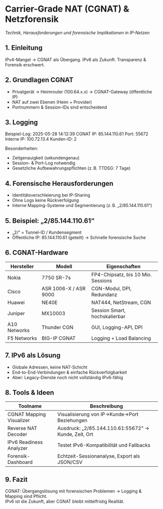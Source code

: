 # Carrier-Grade NAT (CGNAT) & Netzforensik  
*Technik, Herausforderungen und forensische Implikationen in IP-Netzen*

## 1. Einleitung
IPv4-Mangel → CGNAT als Übergang. IPv6 als Zukunft. Transparenz & Forensik erschwert.

## 2. Grundlagen CGNAT

- Privatgerät → Heimrouter (100.64.x.x) → CGNAT-Gateway (öffentliche IP)
- NAT auf zwei Ebenen (Heim + Provider)
- Portnummern & Session-IDs sind entscheidend

## 3. Logging

Beispiel-Log:
2025-05-28 14:12:39 CGNAT IP: 85.144.110.61 Port: 55672 Interne IP: 100.72.13.4 Kunden-ID: 2


Besonderheiten:
- Zeitgenauigkeit (sekundengenau)
- Session- & Port-Log notwendig
- Gesetzliche Aufbewahrungspflichten (z. B. TTDSG: 7 Tage)

## 4. Forensische Herausforderungen

- Identitätsverschleierung bei IP-Sharing
- Ohne Logs keine Rückverfolgung
- Interne Mapping-Systeme und Segmentierung (z. B. „2/85.144.110.61“)

## 5. Beispiel: „2/85.144.110.61“

- „2/“ = Tunnel-ID / Kundensegment
- Öffentliche IP: 85.144.110.61 (geteilt)
→ Schnelle forensische Suche

## 6. CGNAT-Hardware

| Hersteller      | Modell                    | Eigenschaften                                           |
|----------------|---------------------------|--------------------------------------------------------|
| Nokia          | 7750 SR-7s                | FP4-Chipsatz, bis 10 Mio. Sessions                    |
| Cisco          | ASR 1006-X / ASR 9000     | CGN-Modul, DPI, Redundanz                             |
| Huawei         | NE40E                     | NAT444, NetStream, CGN                                |
| Juniper        | MX10003                   | Session Smart, hochskalierbar                         |
| A10 Networks   | Thunder CGN               | GUI, Logging-API, DPI                                 |
| F5 Networks    | BIG-IP CGNAT              | Logging + Load Balancing                              |

## 7. IPv6 als Lösung

- Globale Adressen, keine NAT-Schicht
- End-to-End-Verbindungen & einfache Rückverfolgbarkeit
- Aber: Legacy-Dienste noch nicht vollständig IPv6-fähig

## 8. Tools & Ideen

| Toolname                  | Beschreibung                                                                                       |
|---------------------------|----------------------------------------------------------------------------------------------------|
| CGNAT Mapping Visualizer  | Visualisierung von IP→Kunde→Port Beziehungen                                                      |
| Reverse NAT Decoder       | Ausdruck: „2/85.144.110.61:55672“ → Kunde, Zeit, Ort                                              |
| IPv6 Readiness Analyzer   | Testet IPv6-Kompatibilität und Fallbacks                                                          |
| Forensik-Dashboard        | Echtzeit-Sessionanalyse, Export als JSON/CSV                                                      |

## 9. Fazit

CGNAT: Übergangslösung mit forensischen Problemen → Logging & Mapping sind Pflicht.  
IPv6 ist die Zukunft, aber CGNAT bleibt mittelfristig Realität.